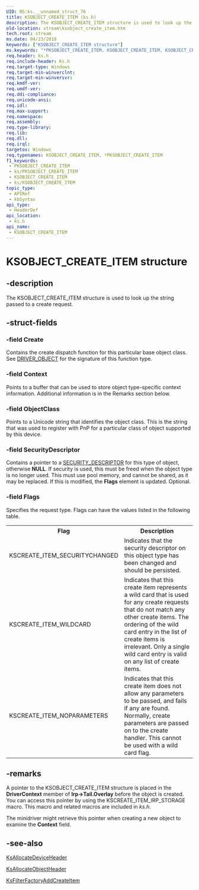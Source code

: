 ```yaml
---
UID: NS:ks.__unnamed_struct_76
title: KSOBJECT_CREATE_ITEM (ks.h)
description: The KSOBJECT_CREATE_ITEM structure is used to look up the string passed to a create request.
old-location: stream\ksobject_create_item.htm
tech.root: stream
ms.date: 04/23/2018
keywords: ["KSOBJECT_CREATE_ITEM structure"]
ms.keywords: "*PKSOBJECT_CREATE_ITEM, KSOBJECT_CREATE_ITEM, KSOBJECT_CREATE_ITEM structure [Streaming Media Devices], PKSOBJECT_CREATE_ITEM, PKSOBJECT_CREATE_ITEM structure pointer [Streaming Media Devices], ks-struct_d09f00c9-44ef-44fa-b46e-2ab540797a53.xml, ks/KSOBJECT_CREATE_ITEM, ks/PKSOBJECT_CREATE_ITEM, stream.ksobject_create_item"
req.header: ks.h
req.include-header: Ks.h
req.target-type: Windows
req.target-min-winverclnt: 
req.target-min-winversvr: 
req.kmdf-ver: 
req.umdf-ver: 
req.ddi-compliance: 
req.unicode-ansi: 
req.idl: 
req.max-support: 
req.namespace: 
req.assembly: 
req.type-library: 
req.lib: 
req.dll: 
req.irql: 
targetos: Windows
req.typenames: KSOBJECT_CREATE_ITEM, *PKSOBJECT_CREATE_ITEM
f1_keywords:
 - PKSOBJECT_CREATE_ITEM
 - ks/PKSOBJECT_CREATE_ITEM
 - KSOBJECT_CREATE_ITEM
 - ks/KSOBJECT_CREATE_ITEM
topic_type:
 - APIRef
 - kbSyntax
api_type:
 - HeaderDef
api_location:
 - ks.h
api_name:
 - KSOBJECT_CREATE_ITEM
---
```


# KSOBJECT_CREATE_ITEM structure


## -description

The KSOBJECT_CREATE_ITEM structure is used to look up the string passed to a create request.

## -struct-fields

### -field Create

Contains the create dispatch function for this particular base object class. See <a href="/windows-hardware/drivers/ddi/wdm/ns-wdm-_driver_object">DRIVER_OBJECT</a> for the signature of this function type.

### -field Context

Points to a buffer that can be used to store object type-specific context information. Additional information is in the Remarks section below.

### -field ObjectClass

Points to a Unicode string that identifies the object class. This is the string that was used to register with PnP for a particular class of object supported by this device.

### -field SecurityDescriptor

Contains a pointer to a <a href="/windows-hardware/drivers/ddi/ntifs/ns-ntifs-_security_descriptor">SECURITY_DESCRIPTOR</a> for this type of object, otherwise <b>NULL</b>. If security is used, this must be freed when the object type is no longer used. This must use pool memory, and cannot be shared, as it may be replaced. If this is modified, the <b>Flags</b> element is updated. Optional.

### -field Flags

Specifies the request type. Flags can have the values listed in the following table.

<table>
<tr>
<th>Flag</th>
<th>Description</th>
</tr>
<tr>
<td>
KSCREATE_ITEM_SECURITYCHANGED

</td>
<td>
Indicates that the security descriptor on this object type has been changed and should be persisted.

</td>
</tr>
<tr>
<td>
KSCREATE_ITEM_WILDCARD

</td>
<td>
Indicates that this create item represents a wild card that is used for any create requests that do not match any other create items. The ordering of the wild card entry in the list of create items is irrelevant. Only a single wild card entry is valid on any list of create items.

</td>
</tr>
<tr>
<td>
KSCREATE_ITEM_NOPARAMETERS

</td>
<td>
Indicates that this create item does not allow any parameters to be passed, and fails if any are found. Normally, create parameters are passed on to the create handler. This cannot be used with a wild card flag.

</td>
</tr>
</table>

## -remarks

A pointer to the KSOBJECT_CREATE_ITEM structure is placed in the <b>DriverContext</b> member of <b>Irp->Tail.Overlay</b> before the object is created. You can access this pointer by using the KSCREATE_ITEM_IRP_STORAGE macro. This macro and related macros are included in <i>ks.h</i>.

The minidriver might retrieve this pointer when creating a new object to examine the <b>Context</b> field.

## -see-also

<a href="/windows-hardware/drivers/ddi/ks/nf-ks-ksallocatedeviceheader">KsAllocateDeviceHeader</a>



<a href="/windows-hardware/drivers/ddi/ks/nf-ks-ksallocateobjectheader">KsAllocateObjectHeader</a>



<a href="/windows-hardware/drivers/ddi/ks/nf-ks-ksfilterfactoryaddcreateitem">KsFilterFactoryAddCreateItem</a>
